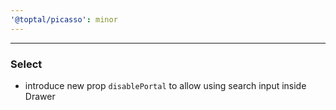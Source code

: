 ```yaml
---
'@toptal/picasso': minor
---
```


---
### Select

- introduce new prop `disablePortal` to allow using search input inside Drawer

